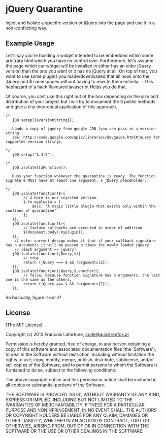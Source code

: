 # jQuery Quarantine

Inject and Isolate a specific version of jQuery into the page and use it in a non-conflicting way.

## Example Usage

Let's say you're building a widget intended to be embedded within some arbitrary html which you have no control over. 
Furthermore, let's assume the page which our widget will be installed in either has an older jQuery version than the one 
you want or it has no jQuery at all. On top of that, you want to use some plugins you made/downloaded that all hook onto
the jQuery and $ namespaces without having to rewrite them entirely.... This haphazard of a hack flavoured javascript 
Helps you do that.

Of course, you cant use this right out of the box depending on the size and distribution of your project but I will try to document 
the 3 public methods and give a tiny theoretical application of this approach.

    /*
       jQQ.setup([aVersionString]); 

       Loads a copy of jquery from google CDN (you can pass in a version string 
	   see: http://code.google.com/apis/libraries/devguide.html#jquery for supported version strings.

    */
       jQQ.setup('1.4.2');

    /*
       jQQ.isolate([aFunction]); 
	   
	   Runs your function whenever the quarantine is ready. The function signature MUST have at least one argument, a jQuery placeholder.  
	   	
    */
       jQQ.isolate(function($){
			// $ here is our injected version.
			$.fn.myplugin = {
				desc: "A magic little plugin that exists only within the confines of quarantine"
			};
       });
       jQQ.isolate(function($){
			// Isolate callbacks are executed in order of addition
			$(document.body).myplugin();
       });
		// note: current design makes it that if your callback signature has n arguments it will be passed n times the newly loaded jQuery 
		// (each argument == jquery)
       jQQ.isolate(function(jQuery,$){
			// true	
			return (jQuery === $ && !arguments[2]); 
       });
       jQQ.isolate(function(jQuery,$,another){
            // false, because function signature has 3 arguments, the last one is the same as the others.	
			return (jQuery === $ && !arguments[2]);
       });


So basically, figure it out :P

## License 

(The MIT License)

Copyright (c) 2010 Francois Lafortune, code@quickredfox.at

Permission is hereby granted, free of charge, to any person obtaining
a copy of this software and associated documentation files (the
'Software'), to deal in the Software without restriction, including
without limitation the rights to use, copy, modify, merge, publish,
distribute, sublicense, and/or sell copies of the Software, and to
permit persons to whom the Software is furnished to do so, subject to
the following conditions:

The above copyright notice and this permission notice shall be
included in all copies or substantial portions of the Software.

THE SOFTWARE IS PROVIDED 'AS IS', WITHOUT WARRANTY OF ANY KIND,
EXPRESS OR IMPLIED, INCLUDING BUT NOT LIMITED TO THE WARRANTIES OF
MERCHANTABILITY, FITNESS FOR A PARTICULAR PURPOSE AND NONINFRINGEMENT.
IN NO EVENT SHALL THE AUTHORS OR COPYRIGHT HOLDERS BE LIABLE FOR ANY
CLAIM, DAMAGES OR OTHER LIABILITY, WHETHER IN AN ACTION OF CONTRACT,
TORT OR OTHERWISE, ARISING FROM, OUT OF OR IN CONNECTION WITH THE
SOFTWARE OR THE USE OR OTHER DEALINGS IN THE SOFTWARE.